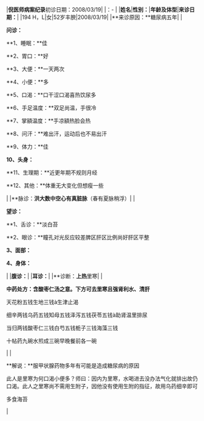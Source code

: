 ﻿|**倪医师病案纪录**初诊日期：2008/03/19|
|：- |
|**姓名**|**性别：**|**年龄及体型**|**来诊日期：**|
|194 H，L|女|52岁丰腴|2008/03/19|
|**来诊原因：**糖尿病五年|
|<p>**问诊：**</p><p>**1、睡眠：**佳</p><p>**2、胃口：**好</p><p>**3、大便：**一天两次</p><p>**4、小便：**多</p><p>**5、口渴：**口干涩口渴喜热饮尿多</p><p>**6、手足温度：**双足尚温，手很冷</p><p>**7、掌額温度：**手凉額热脸会热</p><p>**8、问汗：**难出汗，运动后也不易出汗</p><p>**9、体力：**佳</p><p>**10、头身：**</p><p>**11、生理期：**近更年期不规则月经</p><p>**12、其他：**体重无大变化但想瘦一些</p>|
|**脉诊：**洪大数中空心有真脏脉**（春有夏脉稍浮）|
|<p>**望诊：**</p><p>**1、舌诊：**淡白苔</p><p>**2、眼诊：**瞳孔对光反应较差脾区肝区比例尚好肝区平整</p><p>**3、面部：**</p><p>**4、身体：**</p>|
|**腹诊：**|
|**耳诊：**|
|**诊断：**上热**里寒|
|<p>**中药处方：含酸枣仁汤之意。下方可去里寒且强肾利水、清肝**</p><p>天花粉五钱生地三钱à生津止渴</p><p>细辛两钱乌药五钱知母五钱泽泻五钱茯苓五钱à助肾温里排尿</p><p>当归两钱酸枣仁三钱白芍五钱栀子三钱海藻三钱</p><p>十帖药九碗水煎成三碗早晚餐前各一碗</p>|
|<p>**解说：**服甲状腺药物多年有可能是造成糖尿病的原因</p><p>此人是里寒为何口渴小便多？师曰：因内为里寒，水喝进去没办法气化就排出故仍口渴。此人之里寒尚不需用生附子，因他没有使用生附的指征，故用乌药细辛即可</p><p>多食海苔</p>|